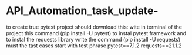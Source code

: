 # API_Automation_task_update-
to create true pytest project should download this: wite in terminal of the project this command (pip install -U pytest)
to instal pytest framework and to instal the requests library write the command (pip install -U requests) must the tast cases start with test phrase
pytest==7.1.2
requests==21.1.2
